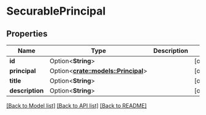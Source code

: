 # SecurablePrincipal

## Properties

Name | Type | Description | Notes
------------ | ------------- | ------------- | -------------
**id** | Option<**String**> |  | [optional]
**principal** | Option<[**crate::models::Principal**](Principal.md)> |  | [optional]
**title** | Option<**String**> |  | [optional]
**description** | Option<**String**> |  | [optional]

[[Back to Model list]](../README.md#documentation-for-models) [[Back to API list]](../README.md#documentation-for-api-endpoints) [[Back to README]](../README.md)


